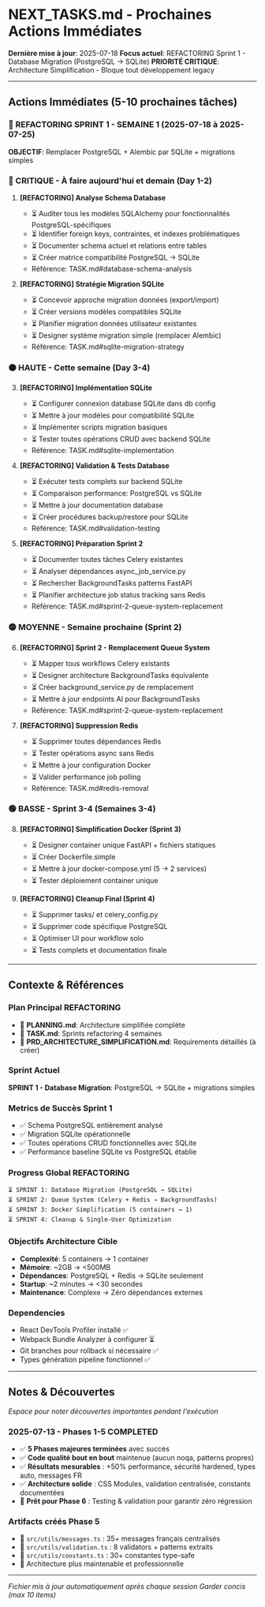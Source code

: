 # NEXT_TASKS.md - Prochaines Actions Immédiates

**Dernière mise à jour**: 2025-07-18
**Focus actuel**: REFACTORING Sprint 1 - Database Migration (PostgreSQL → SQLite)
**PRIORITÉ CRITIQUE**: Architecture Simplification - Bloque tout développement legacy

---

## Actions Immédiates (5-10 prochaines tâches)

### 🚨 REFACTORING SPRINT 1 - SEMAINE 1 (2025-07-18 à 2025-07-25)

**OBJECTIF**: Remplacer PostgreSQL + Alembic par SQLite + migrations simples

### 🔴 CRITIQUE - À faire aujourd'hui et demain (Day 1-2)

1. **[REFACTORING] Analyse Schema Database** 
   - ⏳ Auditer tous les modèles SQLAlchemy pour fonctionnalités PostgreSQL-spécifiques
   - ⏳ Identifier foreign keys, contraintes, et indexes problématiques  
   - ⏳ Documenter schema actuel et relations entre tables
   - ⏳ Créer matrice compatibilité PostgreSQL → SQLite
   - Référence: TASK.md#database-schema-analysis

2. **[REFACTORING] Stratégie Migration SQLite**
   - ⏳ Concevoir approche migration données (export/import)
   - ⏳ Créer versions modèles compatibles SQLite
   - ⏳ Planifier migration données utilisateur existantes
   - ⏳ Designer système migration simple (remplacer Alembic)
   - Référence: TASK.md#sqlite-migration-strategy

### 🟠 HAUTE - Cette semaine (Day 3-4)

3. **[REFACTORING] Implémentation SQLite**
   - ⏳ Configurer connexion database SQLite dans db config
   - ⏳ Mettre à jour modèles pour compatibilité SQLite
   - ⏳ Implémenter scripts migration basiques
   - ⏳ Tester toutes opérations CRUD avec backend SQLite
   - Référence: TASK.md#sqlite-implementation

4. **[REFACTORING] Validation & Tests Database**
   - ⏳ Exécuter tests complets sur backend SQLite
   - ⏳ Comparaison performance: PostgreSQL vs SQLite
   - ⏳ Mettre à jour documentation database
   - ⏳ Créer procédures backup/restore pour SQLite
   - Référence: TASK.md#validation-testing

5. **[REFACTORING] Préparation Sprint 2**
   - ⏳ Documenter toutes tâches Celery existantes
   - ⏳ Analyser dépendances async_job_service.py
   - ⏳ Rechercher BackgroundTasks patterns FastAPI
   - ⏳ Planifier architecture job status tracking sans Redis
   - Référence: TASK.md#sprint-2-queue-system-replacement

### 🟡 MOYENNE - Semaine prochaine (Sprint 2)

6. **[REFACTORING] Sprint 2 - Remplacement Queue System**
   - ⏳ Mapper tous workflows Celery existants
   - ⏳ Designer architecture BackgroundTasks équivalente
   - ⏳ Créer background_service.py de remplacement
   - ⏳ Mettre à jour endpoints AI pour BackgroundTasks
   - Référence: TASK.md#sprint-2-queue-system-replacement

7. **[REFACTORING] Suppression Redis**
   - ⏳ Supprimer toutes dépendances Redis
   - ⏳ Tester opérations async sans Redis
   - ⏳ Mettre à jour configuration Docker
   - ⏳ Valider performance job polling
   - Référence: TASK.md#redis-removal

### 🟢 BASSE - Sprint 3-4 (Semaines 3-4)

8. **[REFACTORING] Simplification Docker (Sprint 3)**
   - ⏳ Designer container unique FastAPI + fichiers statiques
   - ⏳ Créer Dockerfile.simple
   - ⏳ Mettre à jour docker-compose.yml (5 → 2 services)
   - ⏳ Tester déploiement container unique

9. **[REFACTORING] Cleanup Final (Sprint 4)**
   - ⏳ Supprimer tasks/ et celery_config.py
   - ⏳ Supprimer code spécifique PostgreSQL
   - ⏳ Optimiser UI pour workflow solo
   - ⏳ Tests complets et documentation finale

---

## Contexte & Références

### Plan Principal REFACTORING
- 📄 **PLANNING.md**: Architecture simplifiée complète 
- 📄 **TASK.md**: Sprints refactoring 4 semaines
- 📄 **PRD_ARCHITECTURE_SIMPLIFICATION.md**: Requirements détaillés (à créer)

### Sprint Actuel
**SPRINT 1 - Database Migration**: PostgreSQL → SQLite + migrations simples

### Metrics de Succès Sprint 1
- ✅ Schema PostgreSQL entièrement analysé
- ✅ Migration SQLite opérationnelle  
- ✅ Toutes opérations CRUD fonctionnelles avec SQLite
- ✅ Performance baseline SQLite vs PostgreSQL établie

### Progress Global REFACTORING
```
⏳ SPRINT 1: Database Migration (PostgreSQL → SQLite)
⏳ SPRINT 2: Queue System (Celery + Redis → BackgroundTasks)  
⏳ SPRINT 3: Docker Simplification (5 containers → 1)
⏳ SPRINT 4: Cleanup & Single-User Optimization
```

### Objectifs Architecture Cible
- **Complexité**: 5 containers → 1 container
- **Mémoire**: ~2GB → <500MB
- **Dépendances**: PostgreSQL + Redis → SQLite seulement  
- **Startup**: ~2 minutes → <30 secondes
- **Maintenance**: Complexe → Zéro dépendances externes

### Dependencies
- React DevTools Profiler installé ✅
- Webpack Bundle Analyzer à configurer ⏳
- Git branches pour rollback si nécessaire ✅
- Types génération pipeline fonctionnel ✅

---

## Notes & Découvertes

*Espace pour noter découvertes importantes pendant l'exécution*

### 2025-07-13 - Phases 1-5 COMPLETED
- ✅ **5 Phases majeures terminées** avec succès
- ✅ **Code qualité bout en bout** maintenue (aucun noqa, patterns propres)
- ✅ **Résultats mesurables** : +50% performance, sécurité hardened, types auto, messages FR
- ✅ **Architecture solide** : CSS Modules, validation centralisée, constants documentées
- 🎯 **Prêt pour Phase 6** : Testing & validation pour garantir zéro régression

### Artifacts créés Phase 5
- 📄 `src/utils/messages.ts` : 35+ messages français centralisés
- 📄 `src/utils/validation.ts` : 8 validators + patterns extraits
- 📄 `src/utils/constants.ts` : 30+ constantes type-safe
- 🔧 Architecture plus maintenable et professionnelle

---

*Fichier mis à jour automatiquement après chaque session*
*Garder concis (max 10 items)*